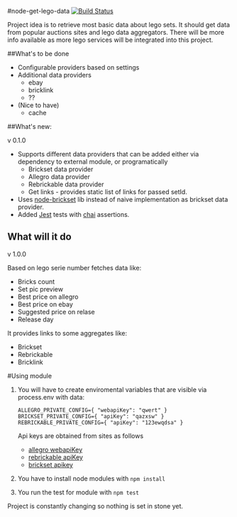 #node-get-lego-data [![Build Status](https://travis-ci.org/jaszczw/node-get-lego-data.svg?branch=master)](https://travis-ci.org/jaszczw/node-get-lego-data)

Project idea is to retrieve most basic data about lego sets.
It should get data from popular auctions sites and lego data aggregators.
There will be more info available as more lego services will be integrated into this project.

##What's to be done

- Configurable providers based on settings
- Additional data providers
    - ebay
    - bricklink
    - ??
- (Nice to have)
    - cache

##What's new:

v 0.1.0
- Supports different data providers that can be added either via dependency to external module, 
or programatically
    - Brickset data provider
    - Allegro data provider
    - Rebrickable data provider
    - Get links - provides static list of links for passed setId.
- Uses [node-brickset](https://github.com/boneskull/node-brickset) lib instead of naive 
implementation as brickset data provider.
- Added [Jest](https://facebook.github.io/jest/) tests with [chai](http://chaijs.com/api/bdd/) 
assertions.

## What will it do

v 1.0.0

Based on lego serie number fetches data like:
- Bricks count
- Set pic preview
- Best price on allegro
- Best price on ebay
- Suggested price on relase
- Release day

It provides links to some aggregates like:
- Brickset
- Rebrickable
- Bricklink

#Using module

1. You will have to create enviromental variables that are visible via process.env with data:
    ```
    ALLEGRO_PRIVATE_CONFIG={ "webapiKey": "qwert" }
    BRICKSET_PRIVATE_CONFIG={ "apiKey": "qazxsw" }
    REBRICKABLE_PRIVATE_CONFIG={ "apiKey": "123ewqdsa" }
    ```
    
    Api keys are obtained from sites as follows
    - [allegro webapiKey](http://allegro.pl/webapi)
    - [rebrickable apiKey](http://rebrickable.com/api/)       
    - [brickset apikey](http://brickset.com/tools/webservices/v2)

2. You have to install node modules with `npm install`
3. You run the test for module with `npm test`

Project is constantly changing so nothing is set in stone yet.

